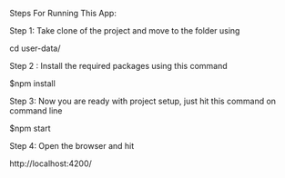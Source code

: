 Steps For Running This App:

Step 1:
Take clone of the project and move to the folder using

cd user-data/

Step 2 :
Install the required packages using this command

$npm install

Step 3:
Now you are ready with project setup, just hit this command on command line

$npm start

Step 4:
Open the browser and hit

http://localhost:4200/
